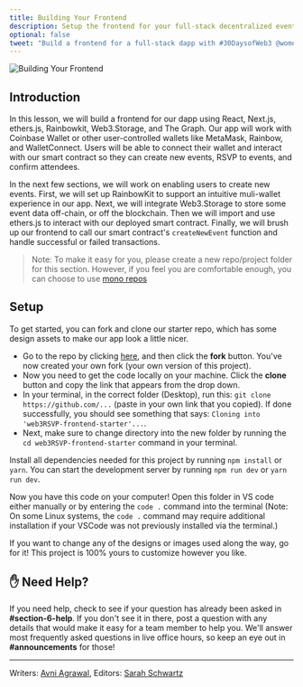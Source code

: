 ```yaml
---
title: Building Your Frontend
description: Setup the frontend for your full-stack decentralized event platform.
optional: false
tweet: "Build a frontend for a full-stack dapp with #30DaysofWeb3 @womenbuildweb3 🖼"
---
```


![Building Your Frontend](https://user-images.githubusercontent.com/15064710/180662656-aa2264ea-961c-4bac-9c9c-8955a4296d36.png)

## Introduction

In this lesson, we will build a frontend for our dapp using React, Next.js, ethers.js, Rainbowkit, Web3.Storage, and The Graph. Our app will work with Coinbase Wallet or other user-controlled wallets like MetaMask, Rainbow, and WalletConnect. Users will be able to connect their wallet and interact with our smart contract so they can create new events, RSVP to events, and confirm attendees.

In the next few sections, we will work on enabling users to create new events. First, we will set up RainbowKit to support an intuitive muli-wallet experience in our app. Next, we will integrate Web3.Storage to store some event data off-chain, or off the blockchain. Then we will import and use ethers.js to interact with our deployed smart contract. Finally, we will brush up our frontend to call our smart contract's `createNewEvent` function and handle successful or failed transactions.

> Note: To make it easy for you, please create a new repo/project folder for this section. However, if you feel you are comfortable enough, you can choose to use [mono repos](https://blog.logrocket.com/managing-full-stack-monorepo-pnpm/)

## Setup

To get started, you can fork and clone our starter repo, which has some design assets to make our app look a little nicer.

- Go to the repo by clicking [here](https://github.com/womenbuildweb3/web3RSVP-frontend-starter), and then click the **fork** button. You've now created your own fork (your own version of this project).
- Now you need to get the code locally on your machine. Click the **clone** button and copy the link that appears from the drop down.
- In your terminal, in the correct folder (Desktop), run this: `git clone https://github.com/...` (paste in your own link that you copied). If done successfully, you should see something that says: `Cloning into 'web3RSVP-frontend-starter'...`.
- Next, make sure to change directory into the new folder by running the `cd web3RSVP-frontend-starter` command in your terminal.

Install all dependencies needed for this project by running `npm install` or `yarn`. You can start the development server by running `npm run dev` or `yarn run dev`.

Now you have this code on your computer! Open this folder in VS code either manually or by entering the `code .` command into the terminal (Note: On some Linux systems, the `code .` command may require additional installation if your VSCode was not previously installed via the terminal.)

If you want to change any of the designs or images used along the way, go for it! This project is 100% yours to customize however you like.

## ✋ Need Help?

If you need help, check to see if your question has already been asked in **#section-6-help**. If you don't see it in there, post a question with any details that would make it easy for a team member to help you. We'll answer most frequently asked questions in live office hours, so keep an eye out in **#announcements** for those!

---

Writers: [Avni Agrawal](https://twitter.com/AvniAgrawal1802),
Editors: [Sarah Schwartz](https://twitter.com/schwartzswartz)
